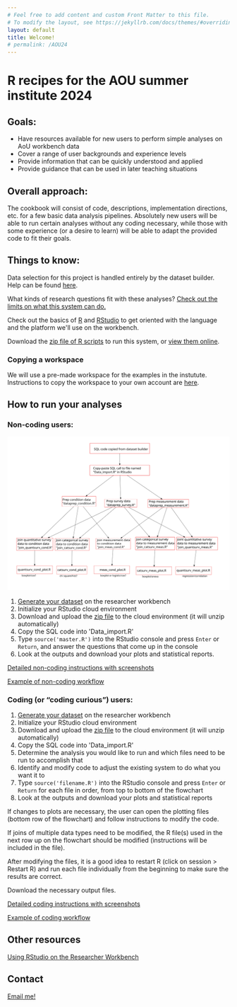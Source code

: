 ```yaml
---
# Feel free to add content and custom Front Matter to this file.
# To modify the layout, see https://jekyllrb.com/docs/themes/#overriding-theme-defaults
layout: default
title: Welcome!
# permalink: /AOU24
---
```

    
# R recipes for the AOU summer institute 2024

## Goals: 
 - Have resources available for new users to perform simple analyses on AoU workbench data
 - Cover a range of user backgrounds and experience levels
 - Provide information that can be quickly understood and applied 
 - Provide guidance that can be used in later teaching situations
 
## Overall approach: 
The cookbook will consist of code, descriptions, implementation directions, etc. for a few basic data analysis pipelines. Absolutely new users will be able to run certain analyses without any coding necessary, while those with some experience (or a desire to learn) will be able to adapt the provided code to fit their goals. 
 
## Things to know:
Data selection for this project is handled entirely by the dataset builder. Help can be found [here](https://support.researchallofus.org/hc/en-us/articles/4556645124244-Using-the-Concept-Set-Selector-and-Dataset-Builder-tools-to-build-your-dataset).

What kinds of research questions fit with these analyses? [Check out the limits on what this system can do.](./datareqs)

Check out the basics of [R](./basics/r) and [RStudio](./basics/rstudio) to get oriented with the language and the platform we'll use on the workbench.

Download the [zip file of R scripts](./R_files.zip) to run this system, or [view them online](https://github.com/ESodja/AOU_R.git).

### Copying a workspace
We will use a pre-made workspace for the examples in the instutute. Instructions to copy the workspace to your own account are [here](./how-to/copyworkspace).

## How to run your analyses
### Non-coding users: 
![flowchart of files for different types of analyses](./images/flowchart_052824.png)
1. [Generate your dataset](./how-to/dataset) on the researcher workbench
2. Initialize your RStudio cloud environment
3. Download and upload the [zip file](./R_files.zip) to the cloud environment (it will unzip automatically)
4. Copy the SQL code into 'Data_import.R'
5. Type `source('master.R')` into the RStudio console and press `Enter` or `Return`, and answer the questions that come up in the console
6. Look at the outputs and download your plots and statistical reports.

[Detailed non-coding instructions with screenshots](./how-to/non-coding)

[Example of non-coding workflow](./examples/bmi_noncoding)

### Coding (or “coding curious”) users:
1. [Generate your dataset](./how-to/dataset) on the researcher workbench
2. Initialize your RStudio cloud environment
3. Download and upload the [zip file](./R_files.zip) to the cloud environment (it will unzip automatically)
4. Copy the SQL code into 'Data_import.R'
5. Determine the analysis you would like to run and which files need to be run to accomplish that
6. Identify and modify code to adjust the existing system to do what you want it to
7. Type `source('filename.R')` into the RStudio console and press `Enter` or `Return` for each file in order, from top to bottom of the flowchart
8. Look at the outputs and download your plots and statistical reports


If changes to plots are necessary, the user can open the plotting files (bottom row of the flowchart) and follow instructions to modify the code. 

If joins of multiple data types need to be modified, the R file(s) used in the next row up on the flowchart should be modified (instructions will be included in the file). 


After modifying the files, it is a good idea to restart R (click on session > Restart R) and run each file individually from the beginning to make sure the results are correct.

Download the necessary output files.

[Detailed coding instructions with screenshots](./how-to/coding)

[Example of coding workflow](./examples/bmi_coding)


## Other resources
[Using RStudio on the Researcher Workbench](https://support.researchallofus.org/hc/en-us/articles/22078658566804-Using-RStudio-on-the-Researcher-Workbench)



## Contact
[Email me!](mailto:eric.sodja@utah.edu)




